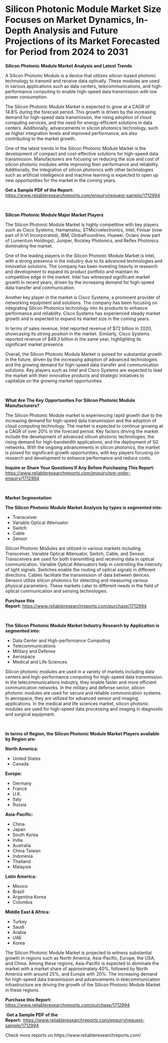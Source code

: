 <p><h1>Silicon Photonic Module Market Size Focuses on Market Dynamics, In-Depth Analysis and Future Projections of its Market Forecasted for Period from 2024 to 2031</h1></p><p><strong>Silicon Photonic Module Market Analysis and Latest Trends</strong></p>
<p><p>A Silicon Photonic Module is a device that utilizes silicon-based photonic technology to transmit and receive data optically. These modules are used in various applications such as data centers, telecommunications, and high-performance computing to enable high-speed data transmission with low power consumption.</p><p>The Silicon Photonic Module Market is expected to grow at a CAGR of 14.8% during the forecast period. This growth is driven by the increasing demand for high-speed data transmission, the rising adoption of cloud computing services, and the need for energy-efficient solutions in data centers. Additionally, advancements in silicon photonics technology, such as higher integration levels and improved performance, are also contributing to the market growth.</p><p>One of the latest trends in the Silicon Photonic Module Market is the development of compact and cost-effective solutions for high-speed data transmission. Manufacturers are focusing on reducing the size and cost of silicon photonic modules while improving their performance and reliability. Additionally, the integration of silicon photonics with other technologies such as artificial intelligence and machine learning is expected to open up new opportunities for the market in the coming years.</p></p>
<p><strong>Get a Sample PDF of the Report:&nbsp;</strong> <a href="https://www.reliableresearchreports.com/enquiry/request-sample/1712994">https://www.reliableresearchreports.com/enquiry/request-sample/1712994</a></p>
<p>&nbsp;</p>
<p><strong>Silicon Photonic Module Major Market Players</strong></p>
<p><p>The Silicon Photonic Module Market is highly competitive with key players such as Cisco Systems, Hamamatsu, STMicroelectronics, Intel, Finisar (now part of II-VI Incorporated), IBM, GlobalFoundries, Huawei, Oclaro (now part of Lumentum Holdings), Juniper, Rockley Photonics, and Reflex Photonics dominating the market.</p><p>One of the leading players in the Silicon Photonic Module Market is Intel, with a strong presence in the industry due to its advanced technologies and innovative solutions. The company has been investing heavily in research and development to expand its product portfolio and maintain its competitive edge in the market. Intel has witnessed significant market growth in recent years, driven by the increasing demand for high-speed data transfer and communication.</p><p>Another key player in the market is Cisco Systems, a prominent provider of networking equipment and solutions. The company has been focusing on integrating Silicon Photonics technology into its products to enhance performance and reliability. Cisco Systems has experienced steady market growth and is expected to expand its market size in the coming years.</p><p>In terms of sales revenue, Intel reported revenue of $72 billion in 2020, showcasing its strong position in the market. Similarly, Cisco Systems reported revenue of $49.3 billion in the same year, highlighting its significant market presence.</p><p>Overall, the Silicon Photonic Module Market is poised for substantial growth in the future, driven by the increasing adoption of advanced technologies and the growing demand for high-speed data transfer and communication solutions. Key players such as Intel and Cisco Systems are expected to lead the market with their innovative products and strategic initiatives to capitalize on the growing market opportunities.</p></p>
<p>&nbsp;</p>
<p><strong>What Are The Key Opportunities For Silicon Photonic Module Manufacturers?</strong></p>
<p><p>The Silicon Photonic Module market is experiencing rapid growth due to the increasing demand for high-speed data transmission and the adoption of cloud computing technology. The market is expected to continue growing at a CAGR of over 20% in the forecast period. Key factors driving the market include the development of advanced silicon photonic technologies, the rising demand for high-bandwidth applications, and the deployment of 5G networks. With the ongoing advancements in silicon photonics, the market is poised for significant growth opportunities, with key players focusing on research and development to enhance performance and reduce costs.</p></p>
<p><strong>Inquire or Share Your Questions If Any Before Purchasing This Report:</strong> <a href="https://www.reliableresearchreports.com/enquiry/pre-order-enquiry/1712994">https://www.reliableresearchreports.com/enquiry/pre-order-enquiry/1712994</a></p>
<p>&nbsp;</p>
<p><strong>Market Segmentation</strong></p>
<p><strong>The Silicon Photonic Module Market Analysis by types is segmented into:</strong></p>
<p><ul><li>Transceiver</li><li>Variable Optical Attenuator</li><li>Switch</li><li>Cable</li><li>Sensor</li></ul></p>
<p><p>Silicon Photonic Modules are utilized in various markets including Transceiver, Variable Optical Attenuator, Switch, Cable, and Sensor. Transceivers are used for both transmitting and receiving data in optical communication. Variable Optical Attenuators help in controlling the intensity of light signals. Switches enable the routing of optical signals in different directions. Cables facilitate the transmission of data between devices. Sensors utilize silicon photonics for detecting and measuring various physical parameters. These markets cater to different needs in the field of optical communication and sensing technologies.</p></p>
<p><strong>Purchase this Report:&nbsp;</strong><a href="https://www.reliableresearchreports.com/purchase/1712994">https://www.reliableresearchreports.com/purchase/1712994</a></p>
<p>&nbsp;</p>
<p><strong>The Silicon Photonic Module Market Industry Research by Application is segmented into:</strong></p>
<p><ul><li>Data Center and High-performance Computing</li><li>Telecommunications</li><li>Military and Defense</li><li>Aerospace</li><li>Medical and Life Sciences</li></ul></p>
<p><p>Silicon photonic modules are used in a variety of markets including data centers and high-performance computing for high-speed data transmission. In the telecommunications industry, they enable faster and more efficient communication networks. In the military and defense sector, silicon photonic modules are used for secure and reliable communication systems. In aerospace, they are utilized for advanced sensor and imaging applications. In the medical and life sciences market, silicon photonic modules are used for high-speed data processing and imaging in diagnostic and surgical equipment.</p></p>
<p>&nbsp;</p>
<p><strong>In terms of Region, the Silicon Photonic Module Market Players available by Region are:</strong></p>
<p>
    <p> <strong> North America: </strong>
        <ul>
            <li>United States</li>
            <li>Canada</li>
        </ul>
        </p> 
    <p> <strong> Europe: </strong>
        <ul>
            <li>Germany</li>
            <li>France</li>
            <li>U.K.</li>
            <li>Italy</li>
            <li>Russia</li>
        </ul>
        </p> 
    <p> <strong> Asia-Pacific: </strong>
        <ul>
            <li>China</li>
            <li>Japan</li>
            <li>South Korea</li>
            <li>India</li>
            <li>Australia</li>
            <li>China Taiwan</li>
            <li>Indonesia</li>
            <li>Thailand</li>
            <li>Malaysia</li>
        </ul>
        </p> 
    <p> <strong> Latin America: </strong>
        <ul>
            <li>Mexico</li>
            <li>Brazil</li>
            <li>Argentina Korea</li>
            <li>Colombia</li>
        </ul>
        </p> 
    <p> <strong> Middle East & Africa: </strong>
        <ul>
            <li>Turkey</li>
            <li>Saudi</li>
            <li>Arabia</li>
            <li>UAE</li>
            <li>Korea</li>
        </ul>
    </p>
    </p>
<p><p>The Silicon Photonic Module Market is projected to witness substantial growth in regions such as North America, Asia-Pacific, Europe, the USA, and China. Among these regions, Asia-Pacific is expected to dominate the market with a market share of approximately 40%, followed by North America with around 25%, and Europe with 20%. The increasing demand for high-speed data transmission and advancements in telecommunication infrastructure are driving the growth of the Silicon Photonic Module Market in these regions.</p></p>
<p><strong>Purchase this Report: </strong><a href="https://www.reliableresearchreports.com/purchase/1712994">https://www.reliableresearchreports.com/purchase/1712994</a></p>
<p>&nbsp;<strong>Get a Sample PDF of the Report:&nbsp;&nbsp;</strong><a href="https://www.reliableresearchreports.com/enquiry/request-sample/1712994">https://www.reliableresearchreports.com/enquiry/request-sample/1712994</a></p>
<p><strong></strong></p>
<p>Check more reports on https://www.reliableresearchreports.com/</p>